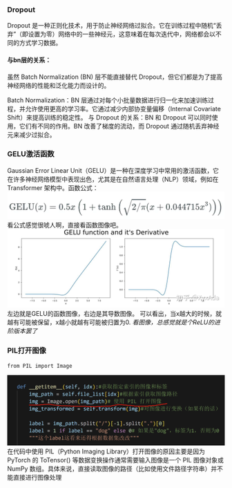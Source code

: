 ### Dropout
Dropout 是一种正则化技术，用于防止神经网络过拟合。它在训练过程中随机“丢弃”（即设置为零）网络中的一些神经元，这意味着在每次迭代中，网络都会以不同的方式学习数据。
#### 与bn层的关系：
虽然 Batch Normalization (BN) 层不能直接替代 Dropout，但它们都是为了提高神经网络的性能和泛化能力而设计的。

Batch Normalization：BN 层通过对每个小批量数据进行归一化来加速训练过程，并允许使用更高的学习率。它通过减少内部协变量偏移（Internal Covariate Shift）来提高训练的稳定性。
与 Dropout 的关系：BN 和 Dropout 可以同时使用，它们有不同的作用。BN 改善了梯度的流动，而 Dropout 通过随机丢弃神经元来减少过拟合。

### GELU激活函数
Gaussian Error Linear Unit（GELU）是一种在深度学习中常用的激活函数，它在许多神经网络模型中表现出色，尤其是在自然语言处理（NLP）领域，例如在 Transformer 架构中。函数公式：
![alt text](image.png)
看公式感觉很唬人啊，直接看函数图像吧。
![alt text](image-1.png)
左边就是GELU的函数图像，右边是其导数图像。
可以看出，当x越大的时候，就越有可能被保留，x越小就越有可能被归置为0.
*看图像，总感觉就是个ReLU的进阶版本罢了*

### PIL打开图像
```
from PIL import Image
```
![alt text](image-2.png)
在代码中使用 PIL（Python Imaging Library）打开图像的原因主要是因为 PyTorch 的 ToTensor() 等数据变换操作通常需要输入图像是一个 PIL 图像对象或 NumPy 数组。具体来说，直接读取图像的路径（比如使用文件路径字符串）并不能直接进行图像处理





